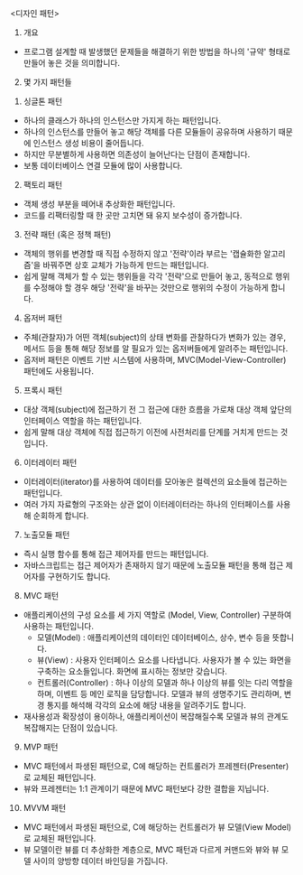 <디자인 패턴>

1. 개요
- 프로그램 설계할 때 발생했던 문제들을 해결하기 위한 방법을 하나의 '규약' 형태로 만들어 놓은 것을 의미합니다.

2. 몇 가지 패턴들

1) 싱글톤 패턴
- 하나의 클래스가 하나의 인스턴스만 가지게 하는 패턴입니다.
- 하나의 인스턴스를 만들어 놓고 해당 객체를 다른 모듈들이 공유하며 사용하기 때문에 인스턴스 생성 비용이 줄어듭니다.
- 하지만 무분별하게 사용하면 의존성이 늘어난다는 단점이 존재합니다.
- 보통 데이터베이스 연결 모듈에 많이 사용합니다.

2) 팩토리 패턴
- 객체 생성 부분을 떼어내 추상화한 패턴입니다.
- 코드를 리팩터링할 때 한 곳만 고치면 돼 유지 보수성이 증가합니다.

3) 전략 패턴 (혹은 정책 패턴)
- 객체의 행위를 변경할 때 직접 수정하지 않고 '전략'이라 부르는 '캡슐화한 알고리즘'을 바꿔주면 상호 교체가 가능하게 만드는 패턴입니다.
- 쉽게 말해 객체가 할 수 있는 행위들을 각각 '전략'으로 만들어 놓고, 동적으로 행위를 수정해야 할 경우 해당 '전략'을 바꾸는 것만으로 행위의 수정이 가능하게 합니다.

4) 옵저버 패턴
- 주체(관찰자)가 어떤 객체(subject)의 상태 변화를 관찰하다가 변화가 있는 경우, 메서드 등을 통해 해당 정보를 알 필요가 있는 옵저버들에게 알려주는 패턴입니다.
- 옵저버 패턴은 이벤트 기반 시스템에 사용하며, MVC(Model-View-Controller) 패턴에도 사용됩니다.

5) 프록시 패턴
- 대상 객체(subject)에 접근하기 전 그 접근에 대한 흐름을 가로채 대상 객체 앞단의 인터페이스 역할을 하는 패턴입니다.
- 쉽게 말해 대상 객체에 직접 접근하기 이전에 사전처리를 단계를 거치게 만드는 것입니다.

6) 이터레이터 패턴
- 이터레이터(iterator)를 사용하여 데이터를 모아놓은 컬렉션의 요소들에 접근하는 패턴입니다.
- 여러 가지 자료형의 구조와는 상관 없이 이터레이터라는 하나의 인터페이스를 사용해 순회하게 합니다.

7) 노출모듈 패턴
- 즉시 실행 함수를 통해 접근 제어자를 만드는 패턴입니다.
- 자바스크립트는 접근 제어자가 존재하지 않기 때문에 노출모듈 패턴을 통해 접근 제어자를 구현하기도 합니다.

8) MVC 패턴
- 애플리케이션의 구성 요소를 세 가지 역할로 (Model, View, Controller) 구분하여 사용하는 패턴입니다.
	- 모델(Model) : 애플리케이션의 데이터인 데이터베이스, 상수, 변수 등을 뜻합니다.
	- 뷰(View) : 사용자 인터페이스 요소를 나타냅니다. 사용자가 볼 수 있는 화면을 구축하는 요소들입니다. 화면에 표시하는 정보만 갖습니다.
	- 컨트롤러(Controller) : 하나 이상의 모델과 하나 이상의 뷰를 잇는 다리 역할을 하며, 이벤트 등 메인 로직을 담당합니다.
						  모델과 뷰의 생명주기도 관리하며, 변경 통지를 해석해 각각의 요소에 해당 내용을 알려주기도 합니다.
- 재사용성과 확장성이 용이하나, 애플리케이션이 복잡해질수록 모델과 뷰의 관계도 복잡해지는 단점이 있습니다.

9) MVP 패턴
- MVC 패턴에서 파생된 패턴으로, C에 해당하는 컨트롤러가 프레젠터(Presenter)로 교체된 패턴입니다.
- 뷰와 프레젠터는 1:1 관계이기 때문에 MVC 패턴보다 강한 결합을 지닙니다.

10) MVVM 패턴
- MVC 패턴에서 파생된 패턴으로, C에 해당하는 컨트롤러가 뷰 모델(View Model)로 교체된 패턴입니다.
- 뷰 모델이란 뷰를 더 추상화한 계층으로, MVC 패턴과 다르게 커맨드와 뷰와 뷰 모델 사이의 양방향 데이터 바인딩을 가집니다.
